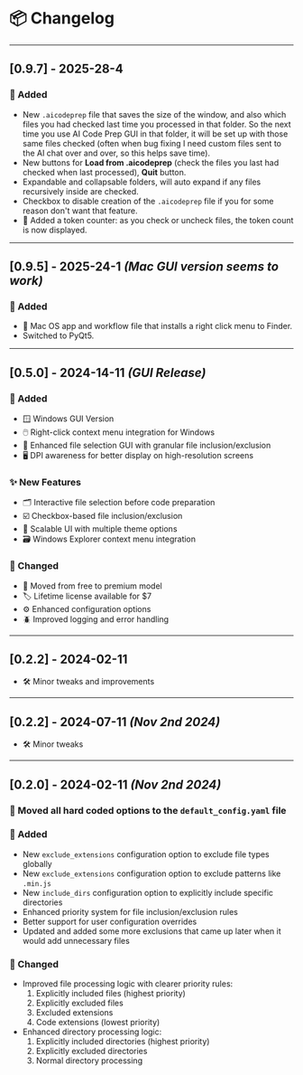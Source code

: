 # 📦 Changelog

---

## [0.9.7] - 2025-28-4

### 🎉 Added

- New `.aicodeprep` file that saves the size of the window, and also which files you had checked last time you processed in that folder. So the next time you use AI Code Prep GUI in that folder, it will be set up with those same files checked (often when bug fixing I need custom files sent to the AI chat over and over, so this helps save time).
- New buttons for **Load from .aicodeprep** (check the files you last had checked when last processed), **Quit** button.
- Expandable and collapsable folders, will auto expand if any files recursively inside are checked.
- Checkbox to disable creation of the `.aicodeprep` file if you for some reason don't want that feature.
- 🧮 Added a token counter: as you check or uncheck files, the token count is now displayed.

---

## [0.9.5] - 2025-24-1 _(Mac GUI version seems to work)_

### 🎉 Added

- 🍏 Mac OS app and workflow file that installs a right click menu to Finder.
- Switched to PyQt5.

---

## [0.5.0] - 2024-14-11 _(GUI Release)_

### 🎉 Added

- 🪟 Windows GUI Version
- 🖱️ Right-click context menu integration for Windows
- 📂 Enhanced file selection GUI with granular file inclusion/exclusion
- 🖥️ DPI awareness for better display on high-resolution screens

### ✨ New Features

- 🗂️ Interactive file selection before code preparation
- ☑️ Checkbox-based file inclusion/exclusion
- 🎨 Scalable UI with multiple theme options
- 🗃️ Windows Explorer context menu integration

### 🔄 Changed

- 💸 Moved from free to premium model
- 🏷️ Lifetime license available for $7
- ⚙️ Enhanced configuration options
- 🪲 Improved logging and error handling

---

## [0.2.2] - 2024-02-11

- 🛠️ Minor tweaks and improvements

---

## [0.2.2] - 2024-07-11 _(Nov 2nd 2024)_

- 🛠️ Minor tweaks

---

## [0.2.0] - 2024-02-11 _(Nov 2nd 2024)_

### 🔧 Moved all hard coded options to the `default_config.yaml` file

### 🎉 Added

- New `exclude_extensions` configuration option to exclude file types globally
- New `exclude_extensions` configuration option to exclude patterns like `.min.js`
- New `include_dirs` configuration option to explicitly include specific directories
- Enhanced priority system for file inclusion/exclusion rules
- Better support for user configuration overrides
- Updated and added some more exclusions that came up later when it would add unnecessary files

### 🔄 Changed

- Improved file processing logic with clearer priority rules:
  1. Explicitly included files (highest priority)
  2. Explicitly excluded files
  3. Excluded extensions
  4. Code extensions (lowest priority)
- Enhanced directory processing logic:
  1. Explicitly included directories (highest priority)
  2. Explicitly excluded directories
  3. Normal directory processing
